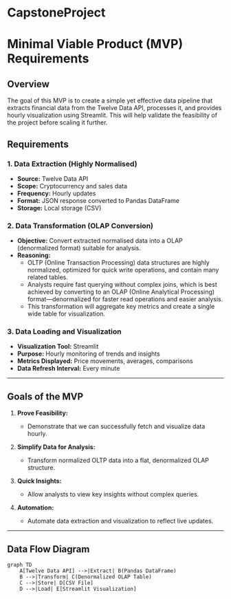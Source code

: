 # CapstoneProject

# Minimal Viable Product (MVP) Requirements

## Overview
The goal of this MVP is to create a simple yet effective data pipeline that extracts financial data from the Twelve Data API, processes it, and provides hourly visualization using Streamlit. This will help validate the feasibility of the project before scaling it further.

## Requirements

### 1. **Data Extraction (Highly Normalised)**
- **Source:** Twelve Data API
- **Scope:** Cryptocurrency and sales data
- **Frequency:** Hourly updates
- **Format:** JSON response converted to Pandas DataFrame
- **Storage:** Local storage (CSV)

### 2. **Data Transformation (OLAP Conversion)**
- **Objective:** Convert extracted normalised data into a OLAP (denormalized format) suitable for analysis.
- **Reasoning:**  
  - OLTP (Online Transaction Processing) data structures are highly normalized, optimized for quick write operations, and contain many related tables.
  - Analysts require fast querying without complex joins, which is best achieved by converting to an OLAP (Online Analytical Processing) format—denormalized for faster read operations and easier analysis.
  - This transformation will aggregate key metrics and create a single wide table for visualization.

### 3. **Data Loading and Visualization**
- **Visualization Tool:** Streamlit
- **Purpose:** Hourly monitoring of trends and insights
- **Metrics Displayed:** Price movements, averages, comparisons
- **Data Refresh Interval:** Every minute

---

## Goals of the MVP

1. **Prove Feasibility:**  
   - Demonstrate that we can successfully fetch and visualize data hourly.

2. **Simplify Data for Analysis:**  
   - Transform normalized OLTP data into a flat, denormalized OLAP structure.

3. **Quick Insights:**  
   - Allow analysts to view key insights without complex queries.

4. **Automation:**  
   - Automate data extraction and visualization to reflect live updates.

---

## Data Flow Diagram

```mermaid
graph TD
    A[Twelve Data API] -->|Extract| B(Pandas DataFrame)
    B -->|Transform| C(Denormalized OLAP Table)
    C -->|Store| D[CSV File]
    D -->|Load| E[Streamlit Visualization]
```
